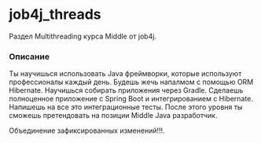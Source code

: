 # job4j_threads

Раздел Multithreading курса Middle от job4j.

### Описание
Ты научишься использовать Java фреймворки, которые используют профессионалы каждый день. 
Будешь жечь напалмом с помощью ОRM Hibernate. Научишься собирать приложения через Gradle. 
Сделаешь полноценное приложение с Spring Boot и интегрированием с Hibernate. Напишешь на все это интеграционные тесты. 
После этого уровня ты сможешь претендовать на позиции Middle Java разработчик.

Объединение зафиксированных изменений!!!.